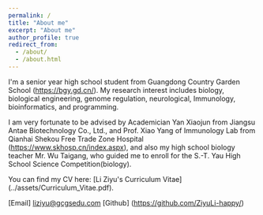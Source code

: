 ```yaml
---
permalink: /
title: "About me"
excerpt: "About me"
author_profile: true
redirect_from: 
  - /about/
  - /about.html
---
```


I'm a senior year high school student from Guangdong Country Garden School (https://bgy.gd.cn/). My research interest includes biology, biological engineering, genome regulation, neurological, Immunology, bioinformatics, and programming.

I am very fortunate to be advised by Academician Yan Xiaojun from Jiangsu Antae Biotechnology Co., Ltd., and Prof. Xiao Yang of Immunology Lab from Qianhai Shekou Free Trade Zone Hospital (https://www.skhosp.cn/index.aspx), and also my high school biology teacher Mr. Wu Taigang, who guided me to enroll for the S.-T. Yau High School Science Competition(biology).

You can find my CV here: [Li Ziyu's Curriculum Vitae] (../assets/Curriculum_Vitae.pdf).


[Email] liziyu@gcgsedu.com
[Github] (https://github.com/ZiyuLi-happy/)
